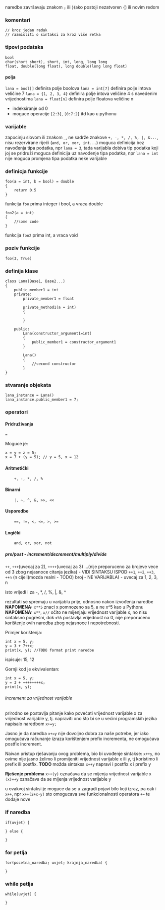 naredbe završavaju znakom `;` ili `}`(ako postoji nezatvoren `{`) ili novim redom

### komentari
    // kroz jedan redak
    // razmisliti o sintaksi za kroz više retka

### tipovi podataka
    bool
    char(short short), short, int, long, long long
    float, double(long float), long double(long long float)

#### polja
`lana = bool[]` definira polje boolova
`lana = int[7]` definira polje intova veličine 7
`lana = {1, 2, 3, 4}` definira polje intova veličine 4 s navedenim vrijednostima
`lana = float[n]` definira polje floatova veličine n
- indeksiranje od 0
- moguce operacije `[2:3]`, `[0:7:2]` itd kao u pythonu

### varijable
zapocinju slovom ili znakom `_`, ne sadrže znakove `+, -, *, /, %, |, &...`, nisu rezervirane riječi (`and, or, xor, int...`)
moguca definicija bez navođenja tipa podatka, npr `lana = 3`, tada varijabla dobiva tip podatka koji joj se pridruži
moguca definicija uz navođenje tipa podatka, npr `lana = int`
nije moguca promjena tipa podatka neke varijable

### definicja funkcije
    foo(a = int, b = bool) = double
    {
        return 0.5
    }

funkcija `foo` prima integer i bool, a vraca double

    foo2(a = int)
    {
        //some code
    }

funkcija `foo2` prima int, a vraca void

### poziv funkcije
    foo(3, True)


### definija klase
    class Lana(Base1, Base2...)
    {
        public_member1 = int
        private:
            private_member1 = float

            private_method1(a = int)
            {

            }
        
        public:
            Lana(constructor_argument1=int)
            {
                public_member1 = constructor_argument1
            }

            Lana()
            {
                //second constructor
            }
    }


### stvaranje objekata
    lana_instance = Lana()
    lana_instance.public_member1 = 7;

### operatori

#### Pridruživanja 
    =
Moguce je:

    x = y = z = 5;
    x = 7 + (y = 5); // y = 5, x = 12

#### Aritmetički
        +, -, *, /, %
    
#### Binarni
        |, ~, ^, &, >>, <<

#### Usporedbe
        ==, !=, <, <=, >, >=

#### Logički
        and, or, xor, not

##### pre/post - increment/decrement/multiply/divide
`++`, `+++`(uvecaj za 2), `++++`(uvecaj za 3) ...(nije preporuceno za brojeve vece od 3 zbog nejasnoce citanja jezika) - VIDI SINTAKSU ISPOD
`++1`, `++2`, `++3`, `++n` (n cijeli(mozda realni - TODO) broj - NE VARIJABLA) - uvecaj za 1, 2, 3, n
        
isto vrijedi i za -, *, /, %, |, &, ^

rezultati se spremaju u varijablu prije, odnosno nakon izvođenja naredbe
**NAPOMENA:** `x**5` znaci x pomnozeno sa 5, a ne x^5 kao u Pythonu
**NAPOMENA:** `x**`, `x//` očito ne mijenjaju vrijednost varijable x, no nisu sintaksno pogrešni, 
dok `x%%` postavlja vrijednost na 0, nije preporuceno korištenje ovih naredba zbog nejasnoce i nepotrebnosti.

Primjer korištenja:

    int x = 5, y;
    y = 3 + 7++x;
    print(x, y); //TODO format print naredbe

ispisuje: 15, 12
        
Gornji kod je ekvivalentan:

    int x = 5, y;
    y = 3 + ++++++++x;
    print(x, y);
    
###### increment za vrijednost varijable
prirodno se postavlja pitanje kako povećati vrijednost varijable x za vrijednost varijable y,
tj. napraviti ono što bi se u većini programskih jezika napisalo naredbom `x+=y;`  

Jasno je da naredba `x+=y` nije dovoljno dobra za naše potrebe, jer iako omogućava računanje izraza korištenjem 
prefix incrementa, ne omogućava postfix increment.

Naivan pristup rješavanju ovog problema, bio bi uvođenje sintakse: `x++y`, no ovime nije jasno želimo li promijeniti vrijednost varijable x ili y, tj koristimo li prefix ili postfix. 
**TODO** možda sintaksa `x++y` napravi i postfix x i prefix y

**Rješenje problema**
`x++(y)` označava da se mijenja vrijednost varijable x
`(x)++y` označava da se mijenja vrijednost varijable y

u ovakvoj sintaksi je moguce da se u zagradi pojavi bilo koji izraz, pa cak i `x++`, npr `x++(2+x-y)` sto omogucava sve funkcionalnosti operatora `+=` te dodaje nove
                   
### if naredba
    if(uvjet) {

    } else {

    }

### for petlja
    for(pocetna_naredba; uvjet; krajnja_naredba) {

    }

### while petlja
    while(uvjet) {

    }

